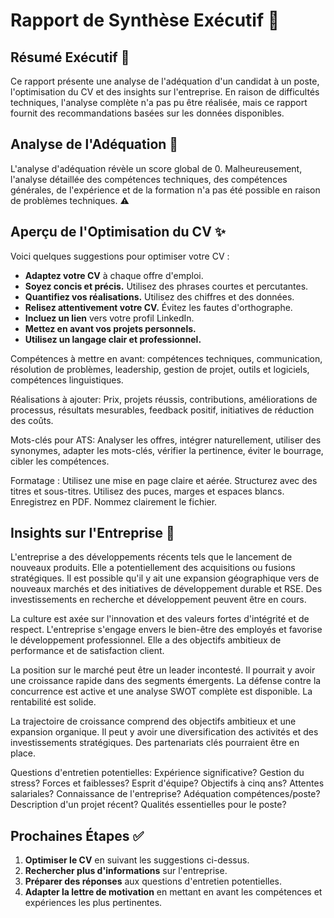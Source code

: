 # Rapport de Synthèse Exécutif 🚀

## Résumé Exécutif 🎯

Ce rapport présente une analyse de l'adéquation d'un candidat à un poste, l'optimisation du CV et des insights sur l'entreprise. En raison de difficultés techniques, l'analyse complète n'a pas pu être réalisée, mais ce rapport fournit des recommandations basées sur les données disponibles. 

## Analyse de l'Adéquation 💼

L'analyse d'adéquation révèle un score global de 0. Malheureusement, l'analyse détaillée des compétences techniques, des compétences générales, de l'expérience et de la formation n'a pas été possible en raison de problèmes techniques. ⚠️

## Aperçu de l'Optimisation du CV ✨

Voici quelques suggestions pour optimiser votre CV :

*   **Adaptez votre CV** à chaque offre d'emploi. 
*   **Soyez concis et précis.** Utilisez des phrases courtes et percutantes.
*   **Quantifiez vos réalisations.** Utilisez des chiffres et des données.
*   **Relisez attentivement votre CV.** Évitez les fautes d'orthographe.
*   **Incluez un lien** vers votre profil LinkedIn.
*   **Mettez en avant vos projets personnels.**
*   **Utilisez un langage clair et professionnel.**

Compétences à mettre en avant: compétences techniques, communication, résolution de problèmes, leadership, gestion de projet, outils et logiciels, compétences linguistiques.

Réalisations à ajouter: Prix, projets réussis, contributions, améliorations de processus, résultats mesurables, feedback positif, initiatives de réduction des coûts.

Mots-clés pour ATS: Analyser les offres, intégrer naturellement, utiliser des synonymes, adapter les mots-clés, vérifier la pertinence, éviter le bourrage, cibler les compétences.

Formatage : Utilisez une mise en page claire et aérée. Structurez avec des titres et sous-titres. Utilisez des puces, marges et espaces blancs. Enregistrez en PDF. Nommez clairement le fichier.

## Insights sur l'Entreprise 🏢

L'entreprise a des développements récents tels que le lancement de nouveaux produits. Elle a potentiellement des acquisitions ou fusions stratégiques. Il est possible qu'il y ait une expansion géographique vers de nouveaux marchés et des initiatives de développement durable et RSE. Des investissements en recherche et développement peuvent être en cours.

La culture est axée sur l'innovation et des valeurs fortes d'intégrité et de respect. L'entreprise s'engage envers le bien-être des employés et favorise le développement professionnel. Elle a des objectifs ambitieux de performance et de satisfaction client.

La position sur le marché peut être un leader incontesté. Il pourrait y avoir une croissance rapide dans des segments émergents. La défense contre la concurrence est active et une analyse SWOT complète est disponible. La rentabilité est solide.

La trajectoire de croissance comprend des objectifs ambitieux et une expansion organique. Il peut y avoir une diversification des activités et des investissements stratégiques. Des partenariats clés pourraient être en place.

Questions d'entretien potentielles:
Expérience significative? Gestion du stress? Forces et faiblesses? Esprit d'équipe? Objectifs à cinq ans? Attentes salariales? Connaissance de l'entreprise? Adéquation compétences/poste? Description d'un projet récent? Qualités essentielles pour le poste?

## Prochaines Étapes ✅

1.  **Optimiser le CV** en suivant les suggestions ci-dessus.
2.  **Rechercher plus d'informations** sur l'entreprise.
3.  **Préparer des réponses** aux questions d'entretien potentielles.
4.  **Adapter la lettre de motivation** en mettant en avant les compétences et expériences les plus pertinentes.